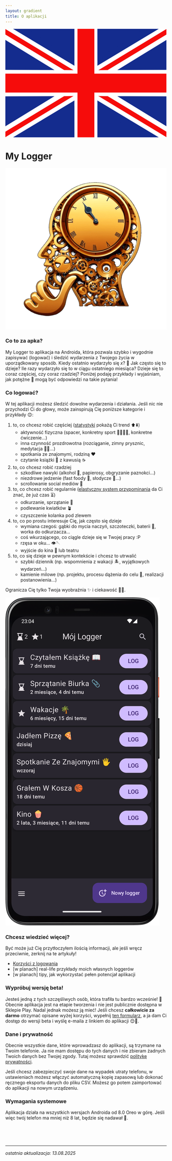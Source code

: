 ```yaml
---
layout: gradient
title: O aplikacji
---
```

<div class="language-bar">
    <a href="/en/">
        <img src="/img/flags/en.png" alt="english" class="flag" />
    </a>
</div>

# My Logger

<div class="side-by-side">
    <img src="img/logo.png" alt="logo aplikacji" class="app-logo">
    <div class="app-intro">
        <h3>Co to za apka?</h3>
        <p>My Logger to aplikacja na Androida, która pozwala szybko i wygodnie zapisywać (logować) i śledzić wydarzenia z Twojego życia w uporządkowany sposób. Kiedy ostatnio wydarzyło się <i>x</i>? 🤔 Jak często się to dzieje? Ile razy wydarzyło się to w ciągu ostatniego miesiąca? Dzieje się to coraz częściej, czy coraz rzadziej? Poniżej podaję przykłady i wyjaśniam, jak potężne 💪 mogą być odpowiedzi na takie pytania!</p>
    </div>
</div>

<div class="side-by-side-reverse">
    <div class="app-screenshot-description">
        <h3>Co logować?</h3>
        <p>W tej aplikacji możesz śledzić dowolne wydarzenia i działania. Jeśli nic nie przychodzi Ci do głowy, może zainspirują Cię poniższe kategorie i przykłady 😊:</p>
        <ol>
            <li>to, co chcesz robić częściej (<a href="/version/1.6#nowy-wygląd-statystyk-📊">statystyki</a> pokażą Ci trend ⬆️⬇️)
                <ul>
                    <li>aktywność fizyczna (spacer, konkretny sport 🏐🏊‍♂️⛳, konkretne ćwiczenie...)</li>
                    <li>inna czynność prozdrowotna (rozciąganie, zimny prysznic, medytacja 🧘‍♀️...)</li>
                    <li>spotkania ze znajomymi, rodziną ❤️</li>
                    <li>czytanie książki 📖 z kawusią ☕</li>
                </ul>
            </li>
            <li>to, co chcesz robić rzadziej
                <ul>
                    <li>szkodliwe nawyki (alkohol 🍷, papierosy, obgryzanie paznokci...)</li>
                    <li>niezdrowe jedzenie (fast foody 🍔, słodycze 🍬...)</li>
                    <li>scrollowanie social mediów 📱</li>
                </ul>
            </li>
            <li>to, co chcesz robić regularnie (<a href="/version/1.5#klepsydry-⏳">elastyczny system przypominania</a> da Ci znać, że już czas ⏳)
                <ul>
                    <li>odkurzanie, sprzątanie 🧹</li>
                    <li>podlewanie kwiatków 🪴</li>
                    <li>czyszczenie kolanka pod zlewem</li>
                </ul>
            </li>
            <li>to, co po prostu interesuje Cię, jak często się dzieje
                <ul>
                    <li>wymiana czegoś: gąbki do mycia naczyń, szczoteczki, baterii 🔋, worka do odkurzacza...</li>
                    <li>coś wkurzającego, co ciągle dzieje się w Twojej pracy :P</li>
                    <li>rzęsa w oku... 👁️🪡</li>
                    <li>wyjście do kina 🍿 lub teatru</li>
                </ul>
            </li>
            <li>to, co się dzieje w pewnym kontekście i chcesz to utrwalić
                <ul>
                    <li>szybki dziennik (np. wspomnienia z wakacji 🏝️, wyjątkowych wydarzeń...)</li>
                    <li>kamienie milowe (np. projektu, procesu dążenia do celu 🎯, realizacji postanowienia...)</li>
                </ul>
            </li>
        </ol>
        <p>Ogranicza Cię tylko Twoja wyobraźnia ✨ i ciekawość 🧐😊.</p>
    </div>
    <img src="img/app-screen.png" alt="zrzut ekranu aplikacji" class="app-screenshot-right">
</div>

### Chcesz wiedzieć więcej?
Być może już Cię przytłoczyłem ilością informacji, ale jeśli wręcz przeciwnie, zerknij na te artykuły!
- [Korzyści z logowania](korzysci-z-logowania)
- [w planach] real-life przykłady moich własnych loggerów
- [w planach] tipy, jak wykorzystać pełen potencjał aplikacji

### Wypróbuj wersję beta!
Jesteś jedną z tych szczęśliwych osób, która trafiła tu bardzo wcześnie! 🎉 Obecnie aplikacja jest na etapie tworzenia i nie jest publicznie dostępna w Sklepie Play. Nadal jednak możesz ją mieć! Jeśli chcesz **całkowicie za darmo** otrzymać opisane wyżej korzyści, wypełnij <a href="https://forms.gle/1XGxMdjh5RKmZWat8" target="_blank">ten formularz</a>, a ja dam Ci dostęp do wersji beta i wyślę e-maila z linkiem do aplikacji 😊📲.

### Dane i prywatność
Obecnie wszystkie dane, które wprowadzasz do aplikacji, są trzymane na Twoim telefonie. Ja nie mam dostępu do tych danych i nie zbieram żadnych Twoich danych bez Twojej zgody. Tutaj możesz sprawdzić [politykę prywatności](polityka-prywatnosci).

Jeśli chcesz zabezpieczyć swoje dane na wypadek utraty telefonu, w ustawieniach możesz włączyć automatyczną kopię zapasową lub dokonać ręcznego eksportu danych do pliku CSV. Możesz go potem zaimportować do aplikacji na nowym urządzeniu.

### Wymagania systemowe
Aplikacja działa na wszystkich wersjach Androida od 8.0 Oreo w górę. Jeśli więc twój telefon ma mniej niż 8 lat, będzie się nadawał 🙂.

<div style="height: 50px;"></div>

---
*ostatnia aktualizacja: 13.08.2025*
